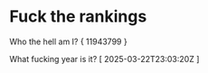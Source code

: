 # Fuck the rankings

Who the hell am I?
{ 11943799 }

What fucking year is it?
[ 2025-03-22T23:03:20Z ]
